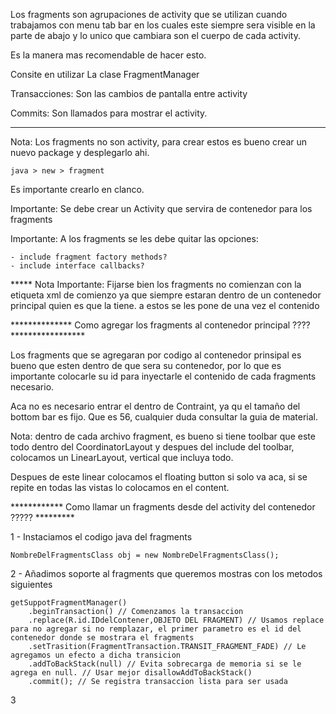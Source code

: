 
Los fragments son agrupaciones de activity que se utilizan cuando trabajamos con 
menu tab bar en los cuales este siempre sera visible en la parte de abajo y lo
unico que cambiara son el cuerpo de cada activity.

Es la manera mas recomendable de hacer esto.

Consite en utilizar La clase FragmentManager

Transacciones: Son las cambios de pantalla entre activity

Commits: Son llamados para mostrar el activity.


-----------------------------------------------------------------------------------------------------------

Nota: Los fragments no son activity, para crear estos es bueno crear un nuevo package y desplegarlo ahi.

	java > new > fragment

Es importante crearlo en clanco.

Importante: Se debe crear un Activity que servira de contenedor para los fragments

Importante: A los fragments se les debe quitar las opciones:

	- include fragment factory methods?
	- include interface callbacks?



***** Nota Importante: Fijarse bien los fragments no comienzan con la etiqueta xml de comienzo
ya que siempre estaran dentro de un contenedor principal quien es que la tiene. a estos se les pone de una vez
el contenido



************** Como agregar los fragments al contenedor principal ???? *****************

Los fragments que se agregaran por codigo al contenedor prinsipal es bueno que esten dentro de <FrameLayout> que sera su contenedor,
por lo que es importante colocarle su id para inyectarle el contenido de cada fragments necesario.

Aca no es necesario entrar el <FrameLayout> dentro de Contraint, ya qu el tamaño del bottom bar es fijo.
	Que es 56, cualquier duda consultar la guia de material.


Nota: dentro de cada archivo fragment, es bueno si tiene toolbar que este todo dentro del
CoordinatorLayout y despues del include del toolbar, colocamos un LinearLayout, vertical
que incluya todo.

Despues de este linear colocamos el floating button si solo va aca, si se repite en todas las vistas
lo colocamos en el content.



************ Como llamar un fragments desde del activity del contenedor ????? *********

1 - Instaciamos el codigo java del fragments

	NombreDelFragmentsClass obj = new NombreDelFragmentsClass();

2 - Añadimos soporte al fragments que queremos mostras con los metodos siguientes

	getSuppotFragmentManager()
		.beginTransaction() // Comenzamos la transaccion
		.replace(R.id.IDdelContener,OBJETO DEL FRAGMENT) // Usamos replace para no agregar si no remplazar, el primer parametro es el id del contenedor donde se mostrara el fragments
		.setTrasition(FragmentTransaction.TRANSIT_FRAGMENT_FADE) // Le agregamos un efecto a dicha transicion
		.addToBackStack(null) // Evita sobrecarga de memoria si se le agrega en null. // Usar mejor disallowAddToBackStack()
		.commit(); // Se registra transaccion lista para ser usada

3 




